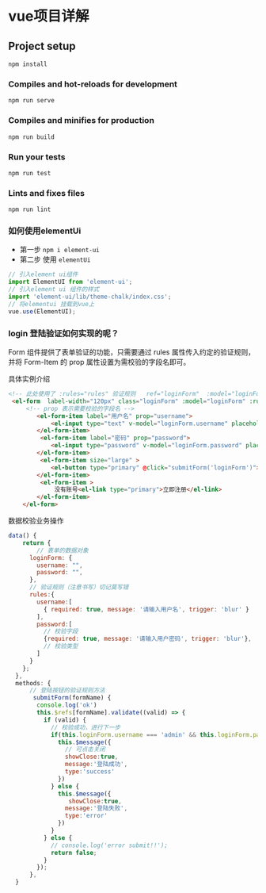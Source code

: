 # vue项目详解

## Project setup
```
npm install
```

### Compiles and hot-reloads for development
```
npm run serve
```

### Compiles and minifies for production
```
npm run build
```

### Run your tests
```
npm run test
```

### Lints and fixes files
```
npm run lint
```


### 如何使用elementUi 

- 第一步 `npm i element-ui`
- 第二步 使用 `elementUi`
```js
// 引入element ui组件 
import ElementUI from 'element-ui';
// 引入element ui 组件的样式
import 'element-ui/lib/theme-chalk/index.css';
// 将elementui 挂载到vue上
vue.use(ElementUI);
```

### login 登陆验证如何实现的呢？
Form 组件提供了表单验证的功能，只需要通过 rules 属性传入约定的验证规则，并将 Form-Item 的 prop 属性设置为需校验的字段名即可。

具体实例介绍
```html
<!-- 此处使用了 :rules="rules" 验证规则   ref="loginForm"  :model="loginForm" 表示验证的对象 -->
 <el-form  label-width="120px" class="loginForm" :model="loginForm" :rules="rules" ref="loginForm">
     <!-- prop 表示需要校验的字段名 -->
        <el-form-item label="用户名" prop="username">
            <el-input type="text" v-model="loginForm.username" placeholder="请输入用户名" autofocus></el-input>
        </el-form-item>
         <el-form-item label="密码" prop="password">
            <el-input type="password" v-model="loginForm.password" placeholder="请输入密码" @keyup.enter.native="submitForm('loginForm')"></el-input>
        </el-form-item>
         <el-form-item size="large" >
            <el-button type="primary" @click="submitForm('loginForm')">登陆</el-button>
        </el-form-item>
         <el-form-item >
             没有账号<el-link type="primary">立即注册</el-link>
        </el-form-item>
    </el-form>
```
数据校验业务操作
```js
data() {
    return {
        // 表单的数据对象
      loginForm: {
        username: "",
        password: "",
      },
      // 验证规则（注意书写）切记莫写错 
      rules:{
        username:[
          { required: true, message: '请输入用户名', trigger: 'blur' }
        ],
        password:[
          // 校验字段
          {required: true, message: '请输入用户密码', trigger: 'blur'},
          // 校验类型
        ]
      }
    };
  },
  methods: {
      // 登陆按钮的验证规则方法
       submitForm(formName) {
        console.log('ok')
        this.$refs[formName].validate((valid) => {
          if (valid) {
            // 校验成功，进行下一步
            if(this.loginForm.username === 'admin' && this.loginForm.password === '123456') {
              this.$message({
                // 可点击关闭
                showClose:true,
                message:'登陆成功',
                type:'success'
              })
            } else {
              this.$message({
                 showClose:true,
                message:'登陆失败',
                type:'error'
              })
            }
          } else {
            // console.log('error submit!!');
            return false;
          }
        });
      },
  }
  ```
